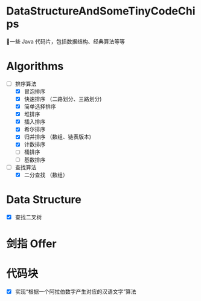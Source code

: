 # DataStructureAndSomeTinyCodeChips
📌一些 Java 代码片，包括数据结构、经典算法等等 

# Algorithms
- [ ] 排序算法
  - [x] 冒泡排序
  - [x] 快速排序 （二路划分、三路划分)
  - [x] 简单选择排序
  - [x] 堆排序
  - [x] 插入排序
  - [x] 希尔排序
  - [x] 归并排序 （数组、链表版本)
  - [x] 计数排序
  - [ ] 桶排序
  - [ ] 基数排序
          
- [ ] 查找算法
  - [x] 二分查找 （数组）

# Data Structure
- [x] 查找二叉树

# 剑指 Offer

# 代码块
- [x] 实现“根据一个阿拉伯数字产生对应的汉语文字”算法

